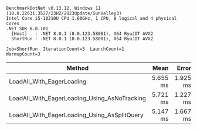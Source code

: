 ```

BenchmarkDotNet v0.13.12, Windows 11 (10.0.22631.3527/23H2/2023Update/SunValley3)
Intel Core i5-10210U CPU 1.60GHz, 1 CPU, 8 logical and 4 physical cores
.NET SDK 8.0.101
  [Host]   : .NET 8.0.1 (8.0.123.58001), X64 RyuJIT AVX2
  ShortRun : .NET 8.0.1 (8.0.123.58001), X64 RyuJIT AVX2

Job=ShortRun  IterationCount=3  LaunchCount=1  
WarmupCount=3  

```
| Method                                       | Mean     | Error    | StdDev    | Max      | Rank | Gen0     | Gen1     | Allocated  |
|--------------------------------------------- |---------:|---------:|----------:|---------:|-----:|---------:|---------:|-----------:|
| LoadAll_With_EagerLoading                    | 5.655 ms | 1.925 ms | 0.1055 ms | 5.775 ms |    2 | 328.1250 | 250.0000 | 1632.95 KB |
| LoadAll_With_EagerLoading_Using_AsNoTracking | 5.721 ms | 1.227 ms | 0.0673 ms | 5.787 ms |    3 | 296.8750 |  62.5000 |  963.26 KB |
| LoadAll_With_EagerLoading_Using_AsSplitQuery | 5.147 ms | 1.667 ms | 0.0914 ms | 5.232 ms |    1 | 312.5000 | 171.8750 |  1497.6 KB |
